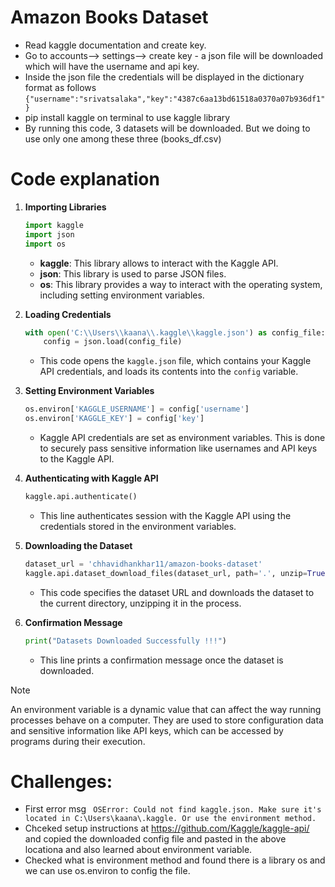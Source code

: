 # Amazon Books Dataset

- Read kaggle documentation and create key.
- Go to accounts--> settings--> create key - a json file will be downloaded which will have the username and api key.
- Inside the json file the credentials will be displayed in the dictionary format as follows
   `{"username":"srivatsalaka","key":"4387c6aa13bd61518a0370a07b936df1"}`
- pip install kaggle on terminal to use kaggle library
- By running this code, 3 datasets will be downloaded. But we doing to use only one among these three (books_df.csv)
 
# Code explanation

1. **Importing Libraries**
   ```python
   import kaggle
   import json
   import os
   ```
   - **kaggle**: This library allows to interact with the Kaggle API.
   - **json**: This library is used to parse JSON files.
   - **os**: This library provides a way to interact with the operating system, including setting environment variables.

2. **Loading Credentials**
   ```python
   with open('C:\\Users\\kaana\\.kaggle\\kaggle.json') as config_file:
       config = json.load(config_file)
   ```
   - This code opens the `kaggle.json` file, which contains your Kaggle API credentials, and loads its contents into the `config` variable.

3. **Setting Environment Variables**
   ```python
   os.environ['KAGGLE_USERNAME'] = config['username']
   os.environ['KAGGLE_KEY'] = config['key']
   ```
   - Kaggle API credentials are set as environment variables. This is done to securely pass sensitive information like usernames and API keys to the Kaggle API.

4. **Authenticating with Kaggle API**
   ```python
   kaggle.api.authenticate()
   ```
   - This line authenticates session with the Kaggle API using the credentials stored in the environment variables.

5. **Downloading the Dataset**
   ```python
   dataset_url = 'chhavidhankhar11/amazon-books-dataset'
   kaggle.api.dataset_download_files(dataset_url, path='.', unzip=True)
   ```
   - This code specifies the dataset URL and downloads the dataset to the current directory, unzipping it in the process.

6. **Confirmation Message**
   ```python
   print("Datasets Downloaded Successfully !!!")
   ```
   - This line prints a confirmation message once the dataset is downloaded.

> [!NOTE]
> An environment variable is a dynamic value that can affect the way running processes behave on a computer.
> They are used to store configuration data and sensitive information like API keys, which can be accessed by programs during their execution.

# Challenges:

- First error msg ` OSError: Could not find kaggle.json. Make sure it's located in C:\Users\kaana\.kaggle. Or use the environment method.` 
- Chceked setup instructions at https://github.com/Kaggle/kaggle-api/ and copied the downloaded config file and pasted in the above locationa and also learned about environment variable.
- Checked what is environment method and found there is a library os and we can use os.environ to config the file.




